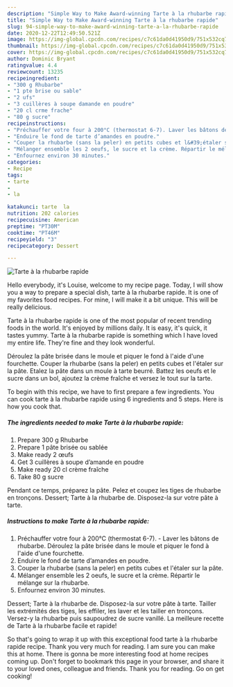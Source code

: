 ```yaml
---
description: "Simple Way to Make Award-winning Tarte à la rhubarbe rapide"
title: "Simple Way to Make Award-winning Tarte à la rhubarbe rapide"
slug: 94-simple-way-to-make-award-winning-tarte-a-la-rhubarbe-rapide
date: 2020-12-22T12:49:50.521Z
image: https://img-global.cpcdn.com/recipes/c7c61da0d41950d9/751x532cq70/tarte-a-la-rhubarbe-rapide-photo-principale-de-la-recette.jpg
thumbnail: https://img-global.cpcdn.com/recipes/c7c61da0d41950d9/751x532cq70/tarte-a-la-rhubarbe-rapide-photo-principale-de-la-recette.jpg
cover: https://img-global.cpcdn.com/recipes/c7c61da0d41950d9/751x532cq70/tarte-a-la-rhubarbe-rapide-photo-principale-de-la-recette.jpg
author: Dominic Bryant
ratingvalue: 4.4
reviewcount: 13235
recipeingredient:
- "300 g Rhubarbe"
- "1 pte brise ou sable"
- "2 ufs"
- "3 cuillères à soupe damande en poudre"
- "20 cl crme frache"
- "80 g sucre"
recipeinstructions:
- "Préchauffer votre four à 200°C (thermostat 6-7). Laver les bâtons de rhubarbe. Déroulez la pâte brisée dans le moule et piquer le fond à l&#39;aide d&#39;une fourchette."
- "Enduire le fond de tarte d’amandes en poudre."
- "Couper la rhubarbe (sans la peler) en petits cubes et l&#39;étaler sur la pâte."
- "Mélanger ensemble les 2 oeufs, le sucre et la crème. Répartir le mélange sur la rhubarbe."
- "Enfournez environ 30 minutes."
categories:
- Recipe
tags:
- tarte
- 
- la

katakunci: tarte  la 
nutrition: 202 calories
recipecuisine: American
preptime: "PT30M"
cooktime: "PT46M"
recipeyield: "3"
recipecategory: Dessert

---
```



![Tarte à la rhubarbe rapide](https://img-global.cpcdn.com/recipes/c7c61da0d41950d9/751x532cq70/tarte-a-la-rhubarbe-rapide-photo-principale-de-la-recette.jpg)

Hello everybody, it's Louise, welcome to my recipe page. Today, I will show you a way to prepare a special dish, tarte à la rhubarbe rapide. It is one of my favorites food recipes. For mine, I will make it a bit unique. This will be really delicious.

Tarte à la rhubarbe rapide is one of the most popular of recent trending foods in the world. It's enjoyed by millions daily. It is easy, it's quick, it tastes yummy. Tarte à la rhubarbe rapide is something which I have loved my entire life. They're fine and they look wonderful.

Déroulez la pâte brisée dans le moule et piquer le fond à l&#39;aide d&#39;une fourchette. Couper la rhubarbe (sans la peler) en petits cubes et l&#39;étaler sur la pâte. Etalez la pâte dans un moule à tarte beurré. Battez les oeufs et le sucre dans un bol, ajoutez la crème fraîche et versez le tout sur la tarte.


To begin with this recipe, we have to first prepare a few ingredients. You can cook tarte à la rhubarbe rapide using 6 ingredients and 5 steps. Here is how you cook that.

<!--inarticleads1-->

##### The ingredients needed to make Tarte à la rhubarbe rapide:

1. Prepare 300 g Rhubarbe
1. Prepare 1 pâte brisée ou sablée
1. Make ready 2 œufs
1. Get 3 cuillères à soupe d’amande en poudre
1. Make ready 20 cl crème fraîche
1. Take 80 g sucre


Pendant ce temps, préparez la pâte. Pelez et coupez les tiges de rhubarbe en tronçons. Dessert; Tarte à la rhubarbe de. Disposez-la sur votre pâte à tarte. 

<!--inarticleads2-->

##### Instructions to make Tarte à la rhubarbe rapide:

1. Préchauffer votre four à 200°C (thermostat 6-7). - Laver les bâtons de rhubarbe. Déroulez la pâte brisée dans le moule et piquer le fond à l&#39;aide d&#39;une fourchette.
1. Enduire le fond de tarte d’amandes en poudre.
1. Couper la rhubarbe (sans la peler) en petits cubes et l&#39;étaler sur la pâte.
1. Mélanger ensemble les 2 oeufs, le sucre et la crème. Répartir le mélange sur la rhubarbe.
1. Enfournez environ 30 minutes.


Dessert; Tarte à la rhubarbe de. Disposez-la sur votre pâte à tarte. Tailler les extrémités des tiges, les effiler, les laver et les tailler en tronçons. Versez-y la rhubarbe puis saupoudrez de sucre vanillé. La meilleure recette de Tarte à la rhubarbe facile et rapide! 

So that's going to wrap it up with this exceptional food tarte à la rhubarbe rapide recipe. Thank you very much for reading. I am sure you can make this at home. There is gonna be more interesting food at home recipes coming up. Don't forget to bookmark this page in your browser, and share it to your loved ones, colleague and friends. Thank you for reading. Go on get cooking!
